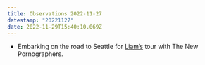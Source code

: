 ```yaml
---
title: Observations 2022-11-27
datestamp: "20221127"
date: 2022-11-29T15:40:10.069Z
---
```

- Embarking on the road to Seattle for [Liam’s](https://instagram.com/liamkazar?igshid=Nzg3NjI1NGI=) tour with The New Pornographers.